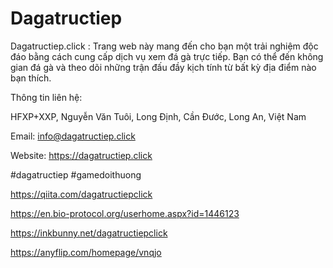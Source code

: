 # Dagatructiep

Dagatructiep.click : Trang web này mang đến cho bạn một trải nghiệm độc đáo bằng cách cung cấp dịch vụ xem đá gà trực tiếp. Bạn có thể đến không gian đá gà và theo dõi những trận đấu đầy kịch tính từ bất kỳ địa điểm nào bạn thích.

Thông tin liên hệ:

HFXP+XXP, Nguyễn Văn Tuôi, Long Định, Cần Đước, Long An, Việt Nam

Email: info@dagatructiep.click

Website: https://dagatructiep.click

 #dagatructiep #gamedoithuong 

https://qiita.com/dagatructiepclick

https://en.bio-protocol.org/userhome.aspx?id=1446123

https://inkbunny.net/dagatructiepclick

https://anyflip.com/homepage/vnqjo
